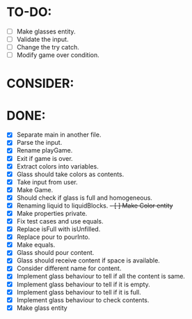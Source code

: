 # TO-DO:

 - [ ] Make glasses entity.
 - [ ] Validate the input.
 - [ ] Change the try catch.
 - [ ] Modify game over condition.

# CONSIDER:


# DONE:

 - [x] Separate main in another file.
 - [x] Parse the input.
 - [x] Rename playGame.
 - [x] Exit if game is over.
 - [x] Extract colors into variables.
 - [x] Glass should take colors as contents.
 - [x] Take input from user.
 - [x] Make Game.
 - [x] Should check if glass is full and homogeneous.
 - [x] Renaming liquid to liquidBlocks.
 ~~- [ ] Make Color entity~~
 - [x] Make properties private.
 - [x] Fix test cases and use equals.
 - [x] Replace isFull with isUnfilled.
 - [x] Replace pour to pourInto.
 - [x] Make equals.
 - [x] Glass should pour content.
 - [x] Glass should receive content if space is available.
 - [x] Consider different name for content.
 - [x] Implement glass behaviour to tell if all the content is same.
 - [x] Implement glass behaviour to tell if it is empty.
 - [x] Implement glass behaviour to tell if it is full.
 - [x] Implement glass behaviour to check contents.
 - [x] Make glass entity
